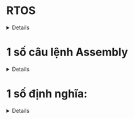 <h1><summary> RTOS </summary></h1>
<details>

<h2><summary>2.Internals of A Real-Time Kernel on ARM Processors</summary></h2>
<details>
Using Keli C to practice this course
Using stm32f411VET board
Oke now u want to run a pin, we have to config like below:
- Enable clock access to Port of the PIN
- Set the Pin's mode
- Set output

**Next**
Ok now u want to LED in Port D12 lighting
- First go to the datassheet stm32f411vet, find the bus clock point to PORTD and have to enable this bus via its register. With Port D, enable AHB1 100mHZ
Now we will open reference manaul and find AHB1 and can see that it in RCC register

```C
/* stm32f411vet board
PD12 - green
PD13 - orange
PD14 - red
PD15 - blue
*/
    /*enable clock for PORT D*/
    RCC -> RCC_AHB1ENR |= 1<<3;
```
- Second we have to select pin for PortD -> search for GPIO register
    + config I/O direction mode in GPIOx_MODER and now if want to set PD12 or PD13 or PD14 or PD15, have to enable bit similar from 24 to 31 and we can see that 01: is output so we have to bit 01 in the MODER similar.
    + next setup high and low mode of pin -> GPIOx_ODR.

- Được rồi đến phần này ta sẽ dùng tiếng Việt khi nói về SystickTimer. System tick là bộ đếm trong core luôn nên nó sẽ ứng dụng nhiều trong RTOS vì nó sẽ phản hôig nhanh với core. Ngoài ra sẽ có 1 số timer khác nhưng nó không nằm trong core như timer 1,2 ..,RTC, watchdog timer. Điểm khác nhau cơ bản của các loại timer:

    + RCC: Reset and Clock Control dùng để quản lý toàn bộ clock system bằng việc chọn nguồn clock và điều chỉnh tốc độ xung, bật tắt các thiết bị ngoại vi như GPIO, UART, TIM, RTC,.. Có thể nói RCC sẽ cung cấp toàn bộ hệ thống clock cho các thiết bị kể cả các General Timer, RTC, Watchdog thì cũm do RCC phân phối nguồn clock. Nhưng mà vẫn cầm các bộ đếm bên trên vì RCC chỉ là người phân phối điều chỉnh chứ không biết đếm.

    + Systick dùng cho hệ thống core và nó sẽ có hàm systick handler riêng để tạo ra ngắt đếm. Nhưng vẫn sẽ phải phân bổ dựa vào RCC, bus clock của Systick là HCLK dựa vào tài liệu rm0383-stm32f411xce thì nó vânx phải lấy từ các nguồn HSI, HSE, PLLCLK rồi nhờ RCC để phân bổ.

    + General Timer: sử dụng linh hoạt có thể đếm hoặc tạo xung pwm. Đặc điểm nổi bật của Timer là có thể tạo ngắt đếm, nên sẽ sử dụng thường xuyên cho các ngoại vi. Bus clock của bộ Timer sẽ là APB1 hoặc APB2 và 2 đươngs bus này sẽ phụ thuộc vào sự phân bổ của RCC mà lấy nguồn từ HSI, HSE hoắc PLLCLK. Và sau khi chọn xong bus hệ thống thì nó sẽ được gọi là SYSCLK 100mhz max.

    + Watchdog Timer: là 1 ngoại vi riêng biệt tức là nó sẽ hoạt động độc lập ngay cả khi CPU bị lỗi, bị treo. Và nó có tác dụng đếm ngược lại để reset hệ thống nếu chương trình bị treo. Watchdog Timer có clock riêng IWDG(Indep WDG) với clock LSI, rất quan trọng trong hệ thống an toàn.

    + RTC: Real Time Clock như cái tên thì nó là bộ đếm thời gian thực tức là khi mình tắt con vi điều khiển thì nó vẫn sẽ hoạt động để đếm -> thường ứng dụng trong đếm đồng hồ giây - phút - giờ. Bus clock của RTC là LSI 32kHz, LSE 32.768kHz

- Vấn đề đặt ra khi ta chạy code muốn 2 chương trình Orange_main và Blue_main cứ 1s đèn nháy kiểu gì. Thì ta không có cách nào khác ngoài việc OS chúng cả tức là cho chúng chạy // với nhau cứ 1s lại nhảy vào 1 chương trình. Và làm sao để làm được thì ví dụ khi ta tạo 1 while(1) trong hàm Orange_main hoặc Blue_main thì nó cũm mãi không thoát ra được thì phải cần 1 thứ gì đó trung gian, thì như ta được biết stack frame trong phần cứng luôn hoạt động, tức là nơi ram sẽ lưu giữ liệu trong quá trình chạy, và ở đó có 1 con trỏ pc sẽ trỏ tới dòng lệnh tiếp theo khi thoát khỏi hàm. Tức là khi 1 quá trình function call hay 1 interrupt xuất hiện các dữ liệu sẽ được lưu tạm vào trong stack và khi kết thúc hàm nó sẽ lấy dữ liệu từ stack ra để tiếp tục. Từ đó ta sẽ lấy dữ liệu từ con trỏ pc cứ 1s thì ta lại đổi con trỏ pc thành hàm blue hay orange như vậy, sẽ tạo thành 1 vòng lặp. Còn stack frame đọc kĩ hơn ở trong coretex document. Xem kĩ hơn trong video ấy ở folder 2.
- Như ta đã nói ở bên trên việc làm sao để chuyển đổi các hàm với nhau và ta đi tới kết luận là sử dụng con trỏ pc và thay đổi nó để nó chạy tới function khác. Nhưng điều đó sẽ dẫn tới việc chương trình chạy không đúng tức là nó sẽ không được chạy về lại nơi nó đã tạo ra ngắt, vì đây là chương trình đơn giản, nhưng nếu vào chương trình lớn nó có thể gây ra lỗi. Vậy nên chúng ta phải tạo ra register riêng cho orange main và blue main thay vì chỉ thay đổi con trỏ pc trong main stack pointer. Và các thanh ghi riêng này sẽ nằm trên RAM - nó là các vùng nhớ ta tự tạo thôi quy trình là ví dụ ta đang làm việc ở orange_main thì trước khi chuyển task ta sẽ lưu từ top stack pointer vào vùng nhớ oragne_main[40]. Và sau đó stack pointer sẽ lấy hết các giá trị từ vung nhớ blue_main[40] và bắt đầu chạy blue_main() dựa vào con trỏ pc mà blue_main[], tương tự khi chuyển về orange_main. 
    + Ở đây có thuật ngữ context chính là dữ liệu của các thanh ghi CPU được lưu vào trong Stack và sau đó sẽ sao chép dữ liệu từ Stack về vùng nhớ đệm như orange_main[40] hay đó là 1 thanh ghi do mình tạo ra trong chương trình. Và context nó lưu toàn bộ dữ liệu cần thiết để 1 task có thể tiếp tục chạy khi bị ngắt giữa chừng, bao gồm các thanh ghi R0-R12, PC, xPSR. Hoặc Stack Pointer, các biến tạm.


- Và khi ta khởi tạo 1 biến con trỏ sp_blue hay sp_orange nó đã được khởi tạo ngẫu nhiên trên RAM và có kích thước là int[40]. Như trong video khi ta vào hàm orange_main đầu tiên thì mình không nhất thiết phải lưu thanh ghi trước khi vào, vì mình không có sử dụng, nên cứ thế nhảy vào thôi. Ngoài ra các cái giá trị R1-R12 gì đó thì nó sẽ được tự cập nhật trong thanh ghi chính khi mình chạy nên cũm không phải lo lắm. Thêm nữa thanh ghi LR nó sẽ chỉ cập nhật khi nhảy vào hàm khác và nó sẽ sử dụng khi mình thoát khỏi hàm, đối với ứng dụng như trong chương trình thì nó ở trong vòng lạp while(1) nên không thể thoát khỏi hàm -> LR không bị bắt buộc cho giá trị thỏa mái. Và khi nó nhảy vào hàm DelayS() chẳng hạn thì LR nó sẽ cập nhật, nói chung là có while(1) thì cái LR mình khởi tạo kia nó không bao h bị gọi đến luoon.


**Code the knowleadge**
```C
#include "stm32f4xx.h"

#define GREEN           (1U<<12)
#define RED             (1U<<14)
#define ORANGE          (1U<<13)
#define BLUE            (1U<<15)

#define GREEN_BIT       (1U<<24)
#define ORANGE_BIT      (1U<<26)
#define RED_BIT         (1U<<28)
#define BLUE_BIT        (1U<<30)

#define GPIOD_CLOCK     (1U<<3)

uint32_t orange_stack[40]; // tao register save tien trinh cho orange_main()
uint32_t blue_stack[40]; // tao register save tien trinh cho blue_main()

uint32_t *sp_orange = &orange_stack[40]; // tao stack pointer cho orange_main()
uint32_t *sp_blue = &blue_stack[40]; // tao stack pointer cho blue_main()

volatile uint32_t tick;
volatile uint32_t _tick;


void GPIO_Init(void);
void DelayS(uint32_t seconds);
void blueOn(void);
void blueOff(void);
void OrangeOn(void);
void OrangeOff(void);
int blue_main(void);
int organe_main(void);
int main(){
    GPIO_Init();
    
    /*Stack for orange_main thread*/
    *(--sp_orange) = (1u<<24) /*xPSR 1<<24 là ở trong thanh ghi 32 bit bit thứ 24 là bit chế độ thumb mode*/
    *(--sp_orange) = (uint32_t)&organe_main; /*PC*/
    *(--sp_orange) = 0x0000000DU /*LR - là thanh ghi trả về kiểu mode như thread mode .. có hẳn 1 page trên rm nói về các giá trị nó sử dụng - ở đây mình fake giá trị khi mới đầu khởi tạo*/
    *(--sp_orange) = 0x0000000DU /*R12 - fake value vì khởi tạo lần đầu*/
    *(--sp_orange) = 0x0000000EU /*R3 - fake value vì khởi tạo lần đầu*/
    *(--sp_orange) = 0x0000000AU /*R2 - fake value vì khởi tạo lần đầu*/
    *(--sp_orange) = 0x0000000DU /*R1 - fake value vì khởi tạo lần đầu*/
    *(--sp_orange) = 0x0000000AU /*R0 - fake value vì khởi tạo lần đầu*/


    /*Stack for blue_main thread*/
    *(--sp_orange) = (1u<<24) /*xPSR 1<<24 là ở trong thanh ghi 32 bit bit thứ 24 là bit chế độ thumb mode*/
    *(--sp_orange) = (uint32_t)&blue_main; /*PC*/
    *(--sp_orange) = 0x0000000DU /*LR - là thanh ghi trả về kiểu mode như thread mode .. có hẳn 1 page trên rm nói về các giá trị nó sử dụng - ở đây mình fake giá trị khi mới đầu khởi tạo*/
    *(--sp_orange) = 0x0000000DU /*R12 - fake value vì khởi tạo lần đầu*/
    *(--sp_orange) = 0x0000000EU /*R3 - fake value vì khởi tạo lần đầu*/
    *(--sp_orange) = 0x0000000AU /*R2 - fake value vì khởi tạo lần đầu*/
    *(--sp_orange) = 0x0000000DU /*R1 - fake value vì khởi tạo lần đầu*/
    *(--sp_orange) = 0x0000000AU /*R0 - fake value vì khởi tạo lần đầu*/
    while(1){
        
    }

void GPIO_Init(void){
    /*Set clock for PORT D*/
    RCC->RCC_AHB1ENR |= GPIOD_CLOCK;
    
    /*Set pin for PORT D*/
    GPIOD->MODER |= GREEN_BIT | ORANGE_BIT | RED_BIT | BLUE_BIT;
    SystemCoreClockUpdate(); // hàm dùng để cập nhật lại biến toàn cục SystemCoreClock vì mình không biết giá trị của bus clock cấp cho core hiện tại là bao nhiêu nên phải update.

    SysTick_Config(SystemCoreClock/100u); /* nếu chia 1000 sẽ tạo ra 1ms ngta để 100 để tí mình nhân 100 để ra giây*/

    /* nói lại cách tính system clock thường = 72Mhz <-> 72_000_000
    -> 72_000_000 / 1000 = 72_000 mà Systick sẽ đếm từ 72_000 đến 0, mỗi xung mất 1/72_000_000 giây (tức là mỗi lần đếm sẽ đếm từng đây và sẽ đếm đến 72_000 lần rồi dùng lại) -> 72_000 * 1/72_000_000 = 0.001s = 1ms (logic thông thường thoi).
    */

    __enable_irq(); // enable clock cho system tick

}

void SysTick_Handler(void){ // hàm đã tồn tại từ trước trong core
    ++tick;
}
uint32_t getTick(void){
    __disable_irq();
    _tick = tick;
    __enable_irq();

    return _tick;
}
void DelayS(uint32_t seconds)
    seconds *= 100;
    uint32_t temp = getTick();
    while((getTick()-temp)<seconds){}/* hàm này nghĩa là ví dụ nhiều lúc getTick nó sẽ có giá trị như 5ms chẳng hạn và seconds kia là 100ms và ta sử dụng while getTick()<seconds vậy là sai ròi bởi nó sẽ đếm từ 5ms đến 100ms không đủ. 
    vậy nên biên temp được tạo ra để lưu giá trị của getTick hiện tại ví dụ là 25ms chẳng hạn: temp = 25ms, trong khi đóa getTick() vẫn liên tục đếm nhưng lần này nó đếm đến 100ms thì nó vẫn phải tiếp tục vì 100 - 25 vẫn nhỏ hơn 100 -> getTick() phải đếm đến 125ms -> và 125 - 25 = 100 hàm delay sẽ đúng.
    */
}
void blueOn(void){
    GPIO->ODR |= BLUE;
}
void blueOff(void){
    GPIO->ODR &= ~BLUE;
}
void OrangeOn(void){
    GPIO->ODR |= ORANGE;
}
void OrangeOff(void){
    GPIO->ODR &= ~ORANGE;
}

int orange_main(void){
    while(1){
        OrangeOn();
        DelayS(1);
        OrangeOff();
        DelayS(1);
    }
}

int blue_main(void){
    while(1){
        blueOn();
        DelayS(1);
        blueOff();
        DelayS(1);
    }
}

```

</details>

<h2><summary>3. Introduction to Real-time Operating Systems</summary></h2>
<details>
- Về cơ bản như ta được biết thì hệ điều hành sẽ quản lý tài nguyên, nó sẽ điều khiển phần cứng và lên lịch các tác vụ, bằng cách nó sẽ phần bổ tài nguyên phần cứng cho các tác vụ nhất định. Vậy RTOS là gì ? Như ta thấy Real-time tức là thời gian thực tức là ta sẽ rằng buộc hay đảm bảo về mặt thời gian đối với các tác vụ.
VD: ví dụ như các chương trình trên window chăngr hạn nếu ta không tắt thì chương trình cũm sẽ không bao h tắt kể cả lỗi, và nếu nó sẽ đứng yên thế luôn. Còn với Real-Time thì 1 một chương trình sẽ chạy trong 1 time nhất định rùi chạy đến chương trình khác.
- Có 2 đặc điểm chính của RTOS là:
    + Thời gian(Deadline): Để tính toán xem liệu rtos có đưa ra kết quả đúng trong 1 thời gian nhất định không, kiểu chạy càng lâu thì không biết nó có sẽ đảm bảo về mặt time hay không ?
    + Độ tin cậy(Reliability): Ước tính độ tin cậy liệu rtos đang chạy ổn định và theo đúng với phản hồi được đảm bảo không ?
</details>

<h2><summary> 4. Software flow </summary></h2>
<details>
Watch video. Nói chung nó nói về flow của 1 chương trình.
</details>

<h2><summary>5. The Stack</summary></h2>
<details>
Watch video. Giới thiệu về stack, vị trí của Stack
</details>

<h2><summary> 6. Overview of Cortex-M OS Support Feature </summary></h2>
<details>
- Trong CPU có rất nhiều thành phần như NVIC, BUS Interface ... nhưng ta chú ý tới 2 bộ phận chính là Control Unit(CU) và Arithmetic Logic Unit(ALU) trong ALU sẽ có các thanh ghi cứng để tính toán các dữ liệu
    + Thanh ghi (Registers): R0 - R15 với R13 là SP(Stack Pointer) có MSP và PSP, R14 LR (Link Register), R15 Program Counter (PC)
    + Ngoài ra còn 1 số thanh ghi đặc biệt(special registers) không nằm trong register bank, nos bao gồm PSR (x3 loại) - trạng thái chương trình và ngắt, PRIMASK - chặn toàn bộ ngắt(trừ NMI), FAULTMASK - chặn luôn cả fault, BASEPRI  - Ưu tiên mức ngắt tối thiểu được phép, CONTROL - đổi chế độ Thread/Handle mode, stack pointer. Và các thanh ghi này mình không thể dùng lệnh load thông thường mà phải dùng câu lệnh assembly cho các thanh ghi này (MSR và MRS instruction). Còn vị trí của thanh ghi này nó sẽ nằm cạnh register bank. Giờ ta sẽ nói về thanh ghi PSR - có 3 loại là sao? Nghĩa là trong thanh ghi 32 bit ấy chia làm 3 phần Application PSR (bit 26-bit 31), Interrupt PSR (bit 0 - bit 8), Execution PSR (có thể là các bit còn lại) về chức năng của từng bit đọc kĩ hơn phần 2.3.2 trong document cortex_m3.

- Operation Mode: trong arm core có 2 modes và có 2 trạng thái operation, cũm như là processor có 2 trạng thái truy cập là privileged và unprivileged(user) access level. 

    + Thì với privileged thì ta được phép truy cập vào toàn bộ hệ thống, còn unprivileged thì khả năng truy cập vào các thanh ghi bị giới hạn như không truy cập được vào các vùng nhớ mà mpu không cho phép, hoặc các câu lệnh hệ thống đặc biệt (như thay đổi vector table), hoặc không chuyển đổi được các chế độ (thread mode, handle mode).

    + Tiếp theo thì arm cortex sẽ có 2 operation state là thumb state và debug state, với thumb state thì tức là nó sẽ là chương trình bình thường khi chạy 16 bit hoặc 32bit (halfword align Thumb and Thumb-2 instruction). Còn đối với debug state thì cta sẽ dùng chương trình lại và chạy chế độ debug thoi. Cụ thể thường thì ta ở trạng thái thumb state tạo 1 cái debug request và nó sẽ nhảy vào debug state khi debug xong sẽ trở lại thumb state.

    + Tiếp theo trong thumb state có 2 operation mode là thread mode và handle mode. Nôm na thì thread mode sẽ là khi chương trình trong hàm main, còn handle mode là khi chúng ta vaò trong hàm ngắt. Với handle mode thì sẽ luôn sử dụng privileged access, còn thread mode sẽ có thể vừa privileged access hoặc unprivileged access. Việc có những mode, state và các quyền truy cập này nhằm việc phát triển firmware tách biệt với phần application. Tức là phần OS sẽ có thể priviledge access, có đầy đủ khả năng truy cập vào thanh ghi, còn với người dùng user lớp application sẽ chỉ truy cập được vào unpriviledge access bằng việc đó thì khi application bị lỗi thì phần OS vẫn có thể chạy bình thường mà không bị ảnh hưởng.

- The Shadow Stack Pointer: tức là một chương trình như ta được biết sẽ có 2 stack pointer và 2 stack frame đó là main stack pointer và process stack pointer. Và main stack pointer thường hay sử dụng cho os Kernel và interrupt vì handle mode luôn sử dụng main stack pointer (hay sẽ luôn sử dụng privilegde access), còn với process stack pointer sẽ phù hợp sự dụng với các tasks. Nhưng với các chuong trình đơn giản ta hay sử dụng các task trong thread mode (tức là chương trình main) sử dụng với main stack pointer, nên là để tối ưu với mục đích sử dụng, phân chia rõ chương trình OS và Task, ta sẽ thay đổi main stack pointer sang process stack pointer ở chế độ thread mode.
+ Để chuyển chế độ từ main stack pointer sang process stack pointer ở thread mode ta phải truy cập vào thanh ghi CONTROL ở Special Register. Với bit số 1 luôn mặc định ở main stack pointer, và nên ta phải ghi thêm 1 để sang chế độ process stack pointer. Và với các Special Register ta phải sử dụng các Instructions như MRS và MSR.

- SVC Exceptions: đầu tiên ta sẽ dựa theo bài giảng thì SVC allows application tasks to gain system level privilege và allows application task to be developed independently of the OS. Ý đầu tiên muốn nói SVC sẽ cho phép application (thread mode - unpriviledge) có thể đạt được gọi là các quyền truy cập hệ thống, tức là có thể truy cập sâu hơn vào thanh ghi các thứ, đấy là khi SVC cho phép chuyển đổi sang priviledge. Ý thứ 2 muốn nói là cho phép application có thể gọi các quyền bên dưới OS mà không cần biết địa chỉ của nó như nào, để nói kĩ hơn ta sẽ trình bày bên dưới
    + Khi ta gọi 1 SVC #number thì nó sẽ nhảy vào SVC handler và cái SVC handler này sẽ do người khác viết và tầng application trên thực tế ở đây chỉ gọi cái SVC #number kia thoi. Nên do đó việc được phép chuyển đổi thành priviledge thông qua CONTROL register cũm phải phụ thuộc vào người viết SVC_Handler có cho phép bạn chuyển đổi hay không, chứ không phải cứ gọi là được.
    + Okee nói về cách thức hoạt động và vì sao dùng SVC ? Thì cơ bản khi mình đang ở chế độ thread mode và unpriviledge thì với chế độ này ta không được phép truy cập vào thanh ghi CONTROL register. Nên ta phải chuyển nó về chế độ priviledge và SVC handler chính là 1 cái Interrupt hay Exception. Tức là khi chúng ta gọi SVC #number là nó sẽ tạo ra 1 Exception. Nó khác với các Interrupt hay Exception khác ở chỗ là nó có thể gọi ra ngắt thay vì phải chờ như Timer hay chờ 1 sự kiện như ngắt GPIO. Vậy nó có thể gọi những gì và khi nào nhờ được nó? Ví dụ khi ta không dám hoặc không thể tự ghi vào RCC để thay đổi clock thì SVC đổi giúp, hoặc không thể reset hệ thống trực tiếp -> gọi SVC yêu cầu system reset, hay cần truy cập vùng flash đã bảo vệ -> gọi SVC để hệ thống kiểm tra và cho phép ... 

- Coding Creating SVC Services: 

    + SVC_Handler() -> Run SVC service -> Determine SVC number -> Read PC register -> Read Link Register: Có thể nói là nó sẽ thực hiện như sau khi gọi lệnh SVC, thì có thể nói SVC service nó sẽ chuyển từ thread mode sang handler mode. Tiếp theo determine SVC number thì chính là đọc cái number mà mình truyền cho SVC và lấy số đó để quyết định được nummber mà mình phải thực thi. Ngoài ra còn đọc PC register - dùng để đọc vị trí khi thoát ra khỏi SVC_handler thoi thì theo ông ấy giải thích trong video khá là khó hiểu, khi mà masking out unwanted bits - cái này có nghĩa là ta đều biết là chương trình ta đều chạy theo số chẵn hay aligned là nhảy 4byte hoặc 2 byte (32bit hoặc 16bit), nhưng cta cũm có cái thumb instruction set tức là các địa chỉ sẽ cộng thêm 1 để nói rằng nó đang ở chế độ thumb (vd: 0x08000201) vì vậy ông ấy nói mask unwanted bits tức là clear cái bit 0 từ 1 thành 0 để lấy cái địa chỉ thật. Ngoài ra ông ấy còn bảo we want to one that has the useful information, tức là ông ấy muốn lấy cái địa chỉ PC để lấy 1 cái thông tin gì đó nữa - thì nó chính xác dùng để -2 byte để đọc opcode của lệnh SVC để lấy cái number kia kìa, vậy tại sao lại là 2byte vì cái con trỏ PC nó nhảy sang dòng lệnh tiếp rồi, nên phải trừ đi 16bit để quay lại cái địa chỉ nó có dữ liệu, SVC là 1 lệnh 16bit trong thumb instruction set. Rồi từ opcode đó lấy ra 8 bits cuối sẽ lấy được SVC number (SVC #0x25 tương đương với opcode = 0xDF25) với DF là mã lệnh của SVC và 25 kia là tham số truyền vào thoi. Tiếp theo read link register là ta sẽ đọc để trả về thread mode hay handler mode cũm như dùng MSP hay PSP, Stack Frame tiêu chuẩn hay extended và cái giá trị này sẽ khá đặc biệt như 0xFFFFFF09. Và làm sao để biết là ta trả về PSP hay MSP thì ta sẽ đọc Link Register(EXC_RETURN) và để í tới bit số 3 nếu bit[2] = 0 return to process stack, bit[2] = 1 return main stack pointer.

    + Vậy SVC sẽ làm được gì trong RTOS? Thì như ta được biết thread sẽ unpriviledge nên sẽ không thể làm trực tiếp với kernel nên SVC sẽ gọi kernel để thực hiện 1 số task vụ như delay() hoặc tạo task.... đại loại là như vậy.

```C

/*đây là câu lệnh trong arm compiler và nó không dùng được trong C, hay nó được gọi là 1 function atrribute, nó thông báo với compiler là phải xử lý đặc biệt với nó */

int __svc(0x00) svc_service_add(int x,int y);
/*__svc(0x00) sẽ tương đương việc gọi SVC 0x00
__asm volatile ("svc #0x00"); tương đương với câu lệnh như này trong C
và khi gọi như này nó sẽ thực thi như sau:
khi ta gọi svc_service_add(5,7); chẳng hạn thì chương chính sẽ thực hiện SVC 0x00 và nó sẽ nhảy vào SVC_handler chung và trong đấy nó sẽ đọc number 0x00 và nhảy vào điều kiện đó để thực thi câu lệnh liên quan
*/

int __svc(0x01) svc_service_sub(int x, int y);
int __svc(0x02) svc_service_mul(int x, int y);
int __svc(0x03) svc_service_div(int x, int y);

int x,y,z;
int main(){
    x = 1;
    y = 5;
    z = svc_service_add(x,y);

    x = 9;
    y = 2;
    z = svc_service_sub(x,y);

    x = 3;
    y = 4;
    z = svc_service_mul(x,y);

    x = 12, y = 6;
    z = svc_service_div(x,y);
}

__asm void SVC_Handler(void){
    /*TST Rn , Operand2
    Ý nghĩa là thực hiện phép AND giữa Rn và Operand2, nhưng không lưu kết quả, thay vào đó, nó chỉ cập nhật các cờ trong thanh ghi trạng thái (Zero flag, Negative flag nằm ở trong thanh ghi PSRx)
    Vì TST này dùng để trả về trạng thái 0 và 1 nên nó sẽ được lưu ở zero flag, còn nếu nó âm nó sẽ được lưu ở negative.
    )
    */
    TST LR, #4 // 0b 0100 đang đi xem bit số 3 của thanh ghi LR là bit gì để xem là chương trình sẽ trả về process stack hay main stack.

    /*ITE - If then else đây là 1 block điều kiện
    EQ = Equal -> nó sẽ vào check zero flag
    ITE EQ tức là EQ = 1 thực hiện câu lệnh ngay bên dưới
    Còn EQ = 0 thực hiện câu lệnh dưới nữa
    */
    ITE EQ
    MRSEQ R0, MSP // nếu đúng thì lấy giá trị MSP vào R0
    MRSNE R0, PSP // nếu sai thì lấy giá trị PSP vào R0
    B       ___cpp(SVC_Handler_C) // B - Branch là nhảy tới 1 địa chỉ hay lable không cần điều kiện giống như goto.
}
/*với *src_args nạp từ thanh ghi R0*/
void  SVC_Handler_C(unsigned int *src_args){
    unsigned int svc_number;
    /* cái này nghĩa là nó sẽ lấy 2byte thấp của src_args[6] đang trỏ vào pc trong Stack Pointer giải thích bên trên phần code ròi*/
    svc_number = ((char*)src_args[6])[-2];
    switch(svc_number){
        case 0:
            /*giải thích chỗ này thì cũm dễ hiểu thoi, chắc m biết R0,R1 tương đương với 2 parameter nên phải cộng [0] + [1] như kia
            thêm tí khi từ hàm main nhảy SVC_Handler vào thì m sẽ có 1 stack farme gồm parameter của x và y lưu vào R0-R1, đó thì bản chất là cái R0-R1 kia nó sẽ nhảy đến địa chỉ của Stack Frame và lấy x,y vào R0-R1 tương ứng. Xong đến bước MRSEQ R0,MSP thì tức là R0 lấy địa chỉ của thanh ghi MSP, tức là trên thưcj tế R0 có thay đổi như nào :)) thì MSP nó có thay đổi gì đâu vì 2 vùng nhớ này là hoàn toàn khác nhau.
            Đó và khi ta lấy được địa chỉ của MSP rồi, xong ra gắn vào 1 biến nào đó và trỏ tới vùng nhớ MSP để tính toán thay đổi giá trị như bthg thoi. Và khi quay trở lại hàm SVC_Handler nó sẽ lại đẩy MSP lên lại Register Bank để tính toán thoi :)). Ncl như quy trình bhg.
            */
            src_args[0] = src_args[0] + src_args[1];
            break;
        case 1:
            src_args[0] = src_args[0] - src_args[1];
            break;
        case 2:
            src_args[0] = src_args[0] * src_args[1];
            break;
        case 3:
            src_args[0] = src_args[0] / src_args[1];
            break;
        default:
            break;
    }
}

```

- PendSV Exception: người ta có nói Minimize latency experienced my Interrupt Service Routines nghĩa là PenSV sẽ giúp giảm thiểu độ trễ mà các hàm ngắt phải chịu. Tức là như nào thì cái PenSV exception này sẽ có mức độ ưu tiên thấp nhất và nó sẽ giữ cái khả năng chuyển đổi task, tức là muốn chuyển task thì vào PenSV, và khi 1 ngắt xảy ra thì nó cứ làm mấy cái ngắt kia trước rồi chuyển Task sau. Thì việc này sẽ không dẫn tới tình trạng delay ngắt khi ví dụ đang thực hiện ngắt nào đó, tự dưng đi chuyển sang làm task khác thì không ổn vì sẽ gây delay ngắt, nên là ta cứ để thực hiện các ngắt trước rồi chuyển đổi sang task khác sau.
+ Và thằng PenSV sẽ nắm giữ context switching là cái quá trình mình lưu và đẩy dữ liệu stack frame lên stack á. Nói ở phần bên trên ròi, ở phần code đầu tiên. ở ví dụ led_red hay gif gì đấy.

VD về quy trình lần lượt priority sẽ là OS(Systick) - Interrupt - SVC - PendSV và Thread sẽ như sau: đầu tiên Task A sẽ được thực thi (thread), xong ví dụ ta set là cứ 1ms sẽ nhảy vào Systick, thì sau khi thực hiện 1ms ở Task A, thì mình sẽ nhảy vào Systick Handler, và ở trong Systick Handler đó mình sẽ kích hoạt PendSV thông qua thanh ghi, và sau đó mình sẽ nhảy vào PendSV để thực thi qua trình context switching. Và sau đó mình sẽ chuyển qua Task B và ví dụ ở đây sẽ có 1 ngắt thì đang thưc hiện giữa chương trình Task B chẳng hạn thì có 1 cái ngắt xảy ra, đương nhiên theo kiến trúc máy tính nó sẽ lưu hết dữ liệu stack frame của task B đang làm dở, và nhảy vào hàm ngắt, trong hàm ngắt này đang làm dở chẳng hạn thì thời gian Systick đủ 1ms thì nó sẽ lại nhảy vào Systick và ở trong đây mình lại kích hoạt ngắt PendSV nhưng mà  ngắt PenSV có mức độ ưu tiên thấp nên khi thực hiện Systick xong nó sẽ lại nhảy về ngắt, và khi ngắt thực thi xong mới thực hiện ngắt PenSV và đồng thời cũm nhận được dữ liệu Stack Frame của Task B như theo cấu trúc máy tính thui, thì trong PenSV lại xử lý quá trình context switching. Đến tiếp Task C thì mình sẽ không sử dụng ngắt Systick cho task này chẳng hạn mà mình sẽ dùng SVC để gọi PendSV, thì quá trình sẽ thực hiện như sau thì khi ta làm task C có thể là thực hiện xong rồi, mình sẽ gọi 1 cái SVC #number nhằm vào thực hiện PendSV và giờ lại vào PendSV thực thi như bthg thoi.

- Exclusive access instructions: từ này vốn dĩ có liên quan đến việc sử dụng tài nguyên chung 1 cách an toàn, đặc biệt đối với các hệ thống đã luồng multithread hay multicore, tức là trong các lõi Arm nó sẽ có cái instruction là LDREX và STREX giúp ta atomic tức là giam 1 cái biến vào để tránh bị nhiều task khác cùng dùng.
    + Ví dụ ta có 1 biến count global và có 2 task. Task 1 ghi dữ liệu count++ và làm số việc khác bên dưới, còn Task 2 sẽ là lấy dữ liệu từ biến count. Giả sử ta đang định ++ biến count ở task 1 thì chuyển task2 thì nhìn count++ có vẻ đơn giản nhưng để ++ được thì nó phải trải qua 3 instruction LOAD, ghi giá trị và lưu vào RAM. Giả sử như trên nó vẫn mới đang ở bước LOAD giá trị vào thanh ghi mà ta lỡ sang Task2 và lấy vào biến count tiếp thì 1 là nó lỗi compiler, 2 là nếu lấy được biến cao thì cũm là giá trị sai vì ở Task1 biến count này mới lưu giá trị vào thanh ghi chứ chưa cộng lên và trả lại giá trị vào RAM, nên Task 2 đọc RAM lấy giá trị sẽ sai. Thì để tránh sai thì ở C++ hay có kiểu mutex ấy nó sẽ giam các biến hoặc đoạn code mình không cho phép task vụ khác dùng. Còn đối vi điều khiển này ta có thể dụng disable ngắt cái đoạn mình cần làm và lại enable nó lên là chả có gì can thiệp được nhưng nó có thể gây trễ tiến trình ngắt, ngoài ra còn cái trong lõi Arm nó sẽ có instruction LDREX và STREX để thực hiện điều đó.
    + Vậy thì LDREX và STREX là gì? LDREX(Load Exclusive) nghĩa là đọc giá trị từ 1 địa chỉ trong RAM và lưu giá trị đó vào thanh ghi (R0 chẳng hạn) và đồng thời CPU đánh dấu nó là exclusive hoặc là đang được theo dõi. Còn STREX(Store Exclusive) nghĩa là ghi giá trị vào cùng địa chỉ và nó chỉ ghi khi chưa ai chạm vào nó từ lần LDREX. Tức là như nào tức là sau quá trình mình sử dụng LDREX xong thì mình thực hiện tăng giá trị đó lên chẳng hạn, cái STREX sẽ kiểm tra xem có ai khác can thiệp vào địa chỉ đó không, nếu không ai chạm vào thì ghi thành công trả về 0 còn nếu có ai khác ghi vào giữa chừng nghĩa là thất bại sẽ trả về giá trị khác 0. Thì như ta thấy điểm yếu của cái này cũm khá lớn vì nó chỉ kiểm tra xem có ai động vào địa chỉ đấy để trả kết quả sai thoi, nếu trường hợp luôn có 1 task B nào đóa luôn nhảy vào để thay đổi giá trị cái địa chỉ count đúng lúc quá trình mình count++ bên trong LDREX/STREX ở Task A. Thì khi trả về task A cái STREX sẽ luôn trả về giá trị khác 0 tức là việc count++ đã không hoàn tất. Điều đó dẫn tới việc count++ có thể chả bao h được cộng lên, còn việc đọc thì vẫn được nha :)) íi là đọc dell bị ảnh hưởng tới STREX và trả về 0, tức là chỉ thay đổi giá trị bên trong thì lỗi, còn đọc thì dell lỗi. Nhưng vấn đề là :)) dcm ngắt với context switching cũm gây ra lỗi. Vậy giải quyêt như nào :)) thì ta disable và enable ngắt đoạn code đó :)) nghe chán vch.


- Systick Interrupt: ncl dùng để tạo thời gian và nó nằm trong core, 1 bộ đếm của core. Gồm 24bit down counter. Có 4 register quan trọng là:
    + Control and Status Register: use enable and disable Systick.
    + Reload Value Register: dùng để nạp giá trị đếm cho Systick hay period.
    + Curent Value Register: dùng để clear giá trị (là khi mình làm giá trị bất kỳ vào thanh ghi này thì sẽ reset giá trị đếm về 0)
    + Priority Register: dùng để thiết lập priority thoi.
    + Step code: Disable -> Set Period -> Clear Initital Value -> Set SysTick priority -> Enable Systick -> Set clock source -> Enable Interrupt.
</details>

<h2><summary> 7.BOOT Sequence </summary></h2>
<details>
- Là quá trình mình ấn reset trên board, lúc ấy quá trình boot sequence sẽ xuất hiện. Thì như trong video người ta có nói là nó sẽ reset lại tất cả các giá trị trong register. Tiếp theo thì processor sẽ quyết định boot mode, sau quá trình chọn boot mode thì tùy vào boot mode thì cơ bản nó sẽ lấy MSP từ địa chỉ 0x00000000, tiếp theo nó sẽ lấy PC từ địa chỉ 0x00000004. Cái mới ở trong video thì ta có thể thấy là địa chỉ ở 0x00000004 là địa chỉ PC, thì ta vẫn nghĩ nó sẽ nhảy vào hàm main(), nhưng thực tế nó sẽ nhảy vào 1 cái hàm reset_handler() trước và trong cái hàm reset_handler đó sẽ chứa hàm main() và sau đó mình mới nhảy tới main(), ngoài việc gọi hàm main() ra thì trong reset handler nó có thể khởi tạo 1 số quá trình như đẩy dữ liệu từ flash lên RAM dựa vào file startup hoặc linker chẳng hạn. Thêm nữa là như trong video thì cái địa chỉ ở 0x000000004 thì giá trị bên trong nó lẻ thì là do chễ độ thumb mode hoặc arm mode, thì thumb sẽ lẻ, nên là muốn nhảy tới địa chỉ đó thì mình phải làm nó chẵn đã, không là jump tới đó luôn bị lỗi đó.
    + Để rõ hơn mình sẽ xem lại video ở trên youtube về quá trình Booting rồi tổng hợp lại. Thì việc Boot nó sẽ dựa vào các Pin của Boot, thì với BOOT[1:0] với BOOT1 là 0 và BOOT0 = 0 thì nó sẽ boot vào main flash memory. Ngoài ra còn 1 số chế độ khác như boot vào system memory hoặc boot lên SRAM. 
    + Ngoài ra ta còn biết tới bảng Vector Table về cơ bản bảng này nó cơ bản sẽ bao gồm tất cả các ngắt, exception, các offset của ngắt, và còn có initial sp value và địa chỉ đầu tiên của Vector table. Và cái bảng Vector Table này có thể reallocate, tức là phân vùng cho nó ở 1 địa chỉ khác nhờ vào thanh ghi SCB_VTOR. Và cái bảng vector table này sẽ được ghi trong file startup
    + Nói thêm về file startup thì nó sẽ là file như cái tên là khởi tạo, tức là trước khi chạy vào main chúng ta sẽ chạy vào file này trước để khởi tạo các cái hàm exceptions và interrput thì tức là mình sẽ đki cái tên exception hay interrupt cho hệ thống. Ví dụ đơn giản như GPIO_Interrupt thì chỉ gọi tên là 1 cái hàm thì sao mà hệ thống biết được. Thif đương nhiên mình phải đki cho hệ thống cái tên đó, thì file startup nó sẽ là nơi mình đki tên và vector table thì chứa các hàm đó đó, vector table nó nằm ở mảng đầu tiên của file start up luôn. Ngoài ra cụ thể hơn thì ở cái hàm reset_handler kia mình sẽ gửi dữ liệu từ flash lên RAM. Và cái dữ liệu từ flash lên RAM này sẽ dựa vào linker script vì ta có phải copy toàn bộ tất cả các dữ liệu lên RAM đâu, mà ta chỉ copy các vùng cần thiết như .text, .data kiểu kiểu vậy và linker script sẽ là người phân bổ đó.
    + Về Linker script: nó sẽ phân bố ROM bắt đầu ở đâu, RAM bắt đầu từ đâu trên bộ nhớ, vùng .text code hay vùng .data sẽ ở đâu, ngoài ra còn 1 số các symbol nữa như _sdata,_edata cái này có thể xem sau. Thì cái Boot nó sẽ giúp như nào, thì cái boot nó sẽ quy định vùng nhớ bắt đầu ở đâu, còn linker script sẽ là người phân bổ code và dữ liệu, kiểu đâu là vùng .text, vùng .bss.
    + Vậy khái niệm bên trên xong rồi thì quá trình Boot chi tiết sẽ như nào? Thì code của mình được lưu ở đâu là do thằng linker quy định, và thông thường bảng vector table sẽ được allocate ở đầu của vùng flash. Thì ta được biết khi ta BOOT[0,0] mode tức là nó sẽ sử dụng Flash thì vùng này sẽ bắt đầu từ địa chỉ 0x80000000, và cái vùng 0x00000000 sẽ ánh xạ đến cái vùng 0x80000000 đấy, tức là 2 vùng này sẽ có dữ liệu giống nhau đơn giản là vùng 0x00000000 này copy của vùng 0x80000000 kia thoi. Thì khi mà Reset thì thằng VTOR sẽ luôn = 0, và xảy ra quá trình ánh xạ mà con chip khi reset nó sẽ luôn tìm tới địa chỉ 0x00000000 và nó sẽ khởi tạo các thông số dựa vào bằng vector table. Và trong bảng vector table có gì mình đã nói ở trên.
</details>

<h2><summary> 8.Introduction to Threads </summary></h2> 
<details>

- Ncl thread nghĩa là thì ví dụ có nhiều task đó, thì mỗi task sẽ phải có 1 Stack Pointer riêng hay 1 cái Register bank riêng thì mới chạy // được, nhưng như thế thì cần 4 core lận, tốn tài nguyên và không hiệu quả. Thì Thread chính là việc mình chạy 4 task trên 1 core duy nhất thoi. Và đặc điểm của Thread sẽ là không chạy kiểu frequently, kiểu tùy phụ thuộc vào mình thiết lập kiểu gì, có những thread lỗi hệ thống mới nhảy vào.

- Classification of thread (phân loại):
    + Timed Threads: Thì cái này sẽ nói về thời gian được định trong Thread như ta nói ở trên thì có những thread lỗi hệ thống chắc mới được vào, hoặc có những Thread chạy tuần tự 

Sporadic Thread: Thì cái Sporadic Thread thường sẽ không có chu kỳ rõ ràng, chạy khi có sự kiện xảy ra, như ngắt do người dùng, hoặc lỗi hệ thống nhưng cái này nó sẽ bị giới hạn về tần suất thực thi. Tức là ví dụ m có 1 nút nhấn ngắt để nhảy vào 1 hàm Sporadic Thread chẳng hạn thì cái này nó sẽ giới hạn như 1s m mới được nhảy vào 1 lần. Tức là dưới 1s m nhấn thỏa mái nó cũm chả thực hiện lại. Giống như việc count++ thay vì ấn liên tục tăng liên tục thì 1s sau ấn mới có thể tăng.

Aperiodic Thread: đối với Aperiodic Thread thì nó sẽ có thể thực hiện liên tục và thường xuyên nhưng mà nó vẫn cần 1 sự kiện như ngắt để nó xảy ra, kiểu nói nó thực hiện liên tục và thường xuyên vì m cứ gọi là nó thực hiện chả bị giới hạn về thời gian như Sporadic Thread, đấy cũm là điểm khác nhau.

Periodic Thread: còn đối với Periodic Thread thì nó quá đơn giản, nó sẽ kiểu được fixed cứng 1 thời gian nhất định và cứ đến thời gian đó là chạy, như cứ 1s nhảy vào 1 lần chả cần yêu cầu về ngắt, chỉ cân yêu cầu về thời gian.

    + Event triggered Threads: Thì cái này nó nói về các sự kiện ngắt thoi như ngắt flag khi flag triggered chuyển đổi trạng thái 0->1 chẳng hạn thì nó sẽ chuyển đổi thread, và nó xảy ra trong flag nội bộ như cờ ngắt Systick chẳng hạn. Còn input-trigger là các dữ liệu bên ngoài vào như nút nhấn. Còn output-trigger được kích hoạt khi mình gửi dữ liệu hoặc bật tắt đèn thông qua output.

    + Main Threads: thì nó được sử dụng khi ban đầu mình vào, mình khởi tạo các task ở trong main í, rồi sau khi chương trình RTOS mình biết có khác task nào thì nó mới chạy các task đó

- Some Key Term:
    + Non Real-Time: No guarantee of task execution (tức là chả có rằng buộc hay đảm bảo về mặt thời gian)
    + Real-time (Hard Real-Time): Bounded latency, guarantees execution. (độ trễ bị giới hạn, đảm bảo thực thi). Và nó sẽ giống cái quy trình PenSV ấy 
    + Soft Real-Time: Executes on priority basis (tức là nó cũm real-time nhưng dựa vào priority mà priority thấp thì chỉ có ăn cức thoi)
    + Latency: Execution delay
    + Periodic Thread: Runs at a fixed time interval.
    + Aperiodic Thread: Run frequently, runtime cannot be anticipated.
    + Sporadic Thread: Run infrequently or never.
    + Blocked state: waiting state.
    + Run state: meaning thread currently is executed.

</details>

<h2><summary>9. Thread Control Block(TCB)</summary></h2>
<details>

- Thì nếu đọc sơ qua thì cơ bản là cái struct tcb{} này nó sẽ lưu các thông tin của cái Thread của nó (hay task của nó). Thì ví dụ khi nhảy vào PendSV tức là quá trình Context Switching diễn ra thì cái tcb ở Task A sẽ lưu các thông tin của nó lại, còn ở PendSV sẽ lấy tcb ở Task B để run, đó đơn giản vậy thoi. 
- Theo như trong video thì nó sẽ là 1 cái struct chứa những cái thông tin private của thread đó. Và nó sẽ bao gồm:
    + Bắt buộc phải có sẽ là: Pointer to stack và Pointer to the next thread.
    + Ngoài ra còn có: Variable to hold thread status, Variable to hold thread ID, Variable to hold thread Period, Variable to hold thread Burst time, Variable to hold thread Priority, ...

```C
struct tcb{
    uint32_t *stackPt;
    struct tcb *nextPt;
    uint32_t status;
    uint32_t Period;
    uint32_t burstTime;
}
```

**Implementing a Thread Control Block:**

- Về cơ bản nó sẽ là như này và mình phải giải thích tại sao lại có những dòng code này trong quá trình RTOS. Ví dụ dưới đây là 4 task
```C
// Giải thích code ở dưới phần code
#define NUM_OF_THREADS      4
#define STACKSIZE           100
struct tcb{
    int32_t *stackPt; 
    struct tcb *nextPt;
}

typedef struct tcb tcbType;
tcbType tcbs[NUM_OF_THREADS];
tcbType *currentPt;
int32_t TCBs_Stack[NO_OF_THREADS][STACKSIZE];
```
- Tự dưng thấy nó cũm đơn giản :)) int32_t *stackPt kia sẽ lưu stack pointer hiện tại của task của mình khi nó chuẩn bị vào context switching (tức là nó sẽ lấy các cái thanh ghi của register bank vào trong stack frame mà con trỏ int32 *stackPt đang trỏ tới, sau đó nó sẽ cập nhật lại stackPt mới vào TCB). Nói rõ hơn để đỡ lú là ta có Register Bank để thực hiện chương trình và Task A chẳng hạn sẽ có Stack Frame riêng, và khi muốn context switching sang Task B thì phải lưu cái thanh ghi hiện tại là cái Register Bank đấy vào trong Stack Frame gồm 7 cái thông số gì đóa đóa. Đấy xong rồi cái biến int *stackPt kia sẽ lấy cái Stack Pointer vừa được lưu vào Stack Frame của Task A đó. Và làm sao mà Register Bank push vào được thì khi ta vào PendSV từ R0->xPSR nó sẽ tự push vào Stack Frame, và trong handler PendSV(nó sẽ vẫn ở trong PSP - theo chat GPT là vậy :)) còn nếu nó ở MSP thì nghỉ chịu chết dell biết push kiểu gì) mình sẽ phải tự push nốt R4->R11 (tự push bằng cách lấy từ register bank vào cái stack pointer hiện tại thoi) và đến R11 thì top Stack ở đó đó và stackPt = top Stack. 

còn *nextPt sẽ trỏ tới địa chỉ của tcb Task khác, đơn giản là lấy địa chỉ thủ công thôi :)) 
VD: Muốn lấy stack của Task B để context switching
Đầu tiên ta lấy địa chỉ của tcb Task B: TaskA-> nextPt = &TaskB;
Xong chta sẽ cho MSP hoặc PSP: PSP = TaskA->nextPt->stackPt vậy là lấy được stack của Task B thôi.
</details>

<h2><summary> 10.The Scheduler and Scheduling Alogorithm </summary></h2>
<details>

***The Scheduler: Thread has 3 three state**
Trong 1 thời điểm chỉ có 1 thread hay 1 task được thực thi bởi processor. Và cái scheduler này sẽ do mình lập ra, cái độ ưu tiên cũm do mình lập ra giữa các task/thread. Gần tương tự như ngắt, nhưng khác chỗ là ngắt là phần cứng được fixed sẵn trong ISR, còn đây nó sẽ giống như các hàm bình thường và mình lập lịch ưu tiên cho các hàm này thoi. 

- Running: là task/thread mà processor đang thực thi.
- Ready: là những task/thread sẵn sàng chạy nhưng phải đợi task đang ở running chạy xong
- Blocked: là những task/thread đang chờ sự kiện ngắt xảy ra.

Các trạng thái chuyển đổi trong schedular:

- READY-RUNNING: trong quá trình Running, scheduler sẽ gắn next thread đối với các Ready Thread đang trong hàng đợi. Xảy ra khi task running hiện tại thực thi xong, và lấy Task đang đợi tiếp theo để thực thi.

- RUNNING-READY: Xảy ra khi task đang thực thi có độ ưu tiên có độ ưu tiên thấp hơn task trong hàng đợi. Nó sẽ bị chiếm đoạt bởi Task khác và nó phải trở lại Ready Thread để chờ Task thực thi cao hơn thực thi xong rồi nó mới được chạy.

- RUNNING-BLOCKED: Là task đang thực thi đã thực thi xong và vào Block để chờ 1 sự kiện như được gọi ra hoặc 1 ngắt xuất hiện.

- BLOCKED-RUNNING: Là khi 1 task xuất hiện và nó có priority cao hơn cả các task trong running và ready, nó sẽ chạy thẳng vào RUNNING.

- BLOCK-READY: là khi 1 sự kiện xảy ra mà nó có priority thấp hơn RUNNING Task thì nó sẽ vào READY để đợi thoi.

***Process vs Thread:**
- Process tức là 1 chương trình sẽ có vùng nhớ riêng, tức là các process sẽ không liên quan gì đến nhau.
- Đối với Thread thì nó nằm trong process tức là các thread sẽ có vùng nhớ chung, nó chỉ khác mỗi stack thoi. Và cũm có thể nói Thread chính là các task trong chương trình.


***Scheduler Classification:**
Này nó là các phân loại kế hoạch lập lịch như dựa vào thời gian, tính định trước hoặc cách hoạt động. Như trong bài ta có Static Scheduling, Dynamic Scheduling và Preemptive Scheduling, Non-premptive Scheduling.

- Static Scheduling, Dynamic Scheduling: Phân loại theo thời điểm quyết định lập lịch với Static sẽ được lập trước khi compile-time hay trước khi chạy, phù hợp trong hard real-time, nơi mà tính toán thời gian cực kỳ quan trọng. Còn trái lại vói Static là Dynamic thì thời điểm quyết định được thực hiện khi hệ thống đang chạy run-time.

- Preemptive Scheduling, Non-Preemptive Scheduling: Như cái tên thì 1 cái ưu tiên ngắt, 1 cái không ngắt. Với Preemptive thì 1 tác vụ có thể bị gián đoạn bởi 1 tác vụ có độ ưu tiên cao hơn, dùng nhiều trong RTOS. Còn Non-preemptive không ngắt hay là 1 tác vụ này thực hiện xong thì tác vụ khác mới thực hiện hoặc là tác vụ đấy phải tự nguyện mới chuyển sang task khác, vậy nên nó không phản ứng nhanh với tác vụ ưu tiên cao, dẫn tới hệ thống không đồng bộ.

- Các group of classification (nhóm phân loại) dựa vào các phân loại mình nói trên ta sẽ có: Dynamic preemptive algorithms, Static Preemptive algorthms, Dynamic Non-preemptive algorithms, Static Non-preemptive algorithms.

***Preemption:**
Thì í muốn nói thì như nào là preemption ? Là khi OS di chuyển thread từ RUN State về Ready State, tức là khi có 1 ưu tiên ngắt cao hơn xảy ra thì cái thread hiện tại sẽ phải về Ready State. Vậy sao từ Run State đến Blocked State không thể hiện là preemption? Thì cái từ Run State đến Blocked State nó xảy ra khi cái thread này thực hiện xong ròi, vậy có khác dì thực hiện tuần tự đâu, kiểu 1 task xong lại đến task khác. Vậy nên mới bảo preemption scheduling sẽ là RUN State về Ready State. Vậy tại sao OS lại làm như vậy, tạo ra preemption algorithm? Thì Preemption is needed to guarantee fairness(cần để đảm bảo sự công bằng giữa các thread như thời gian chạy và công bằng về độ ưu tiên), Preemption needs an interrupts. Preemption helps meet deadlines (giúp đáp ứng giao hạn cho từng thread).

***Scheduler Criteria (Tiêu chí lập lịch / Tiêu chuẩn):**
Đây là những tiêu chí hay tiêu chuẩn để đo mức độ hiệu quả, cũm như phù hợp của 1 scheduler với hệ thống.

- Throughput nói về số task thực hiện được trong 1 đơn vị time hay trong 1 khoảng thời gian thực hiện được bao nhiêu task (thông lượng).

- Turnaround time (thời gian hoàn thành): là thời gian mà 1 task thực hiện, từ lúc bắt đầu đến lúc kết thúc (time hoàn thành 1 task này thường không cố định nếu như xảy ra ngắt). 

- Response Time(thòi gian phản hồi): là thời gian từ lúc nó được gọi ra đến lúc nó chạy. Tức là nó được gọi ra ròi đúng không nhưng vì có 1 task có độ ưu tiên cao hơn nên nó phải chờ đến lượt nó chạy. Thì thời gian nó chờ đó chính là response time.

- CPU Utilization: là tỷ lệ phần trăm thời gian mà CPU bận làm việc, so với tổng thời gian hệ thống chạy.

- Wait Time: là tổng thời gian thread nằm trong hàng đợi chờ được chạy.

</details>
</details>

<h1><summary>1 số câu lệnh Assembly</summary></h1>
<details>

**TST Rn , Operand2**
Ý nghĩa là thực hiện phép AND giữa Rn và Operand2, nhưng không lưu kết quả, thay vào đó, nó chỉ cập nhật các cờ trong thanh ghi trạng thái (Zero flag, Negative flag nằm ở trong thanh ghi PSRx)
Vì TST này dùng để trả về trạng thái 0 và 1 nên nó sẽ được lưu ở zero flag, còn nếu nó âm nó sẽ được lưu ở negative.

**ITE EQ**
If then else đây là 1 block điều kiện
EQ = Equal -> nó sẽ vào check zero flag
ITE EQ tức là EQ = 1 thực hiện câu lệnh ngay bên dưới
Còn EQ = 0 thực hiện câu lệnh dưới nữa
Ngoài ra còn có các ITE NE(Not Equal)-> ktra Zero flag(Z==0), ITE LT(Less Than)-> Ktra Negative flag(N) và Overflow flag(V), ITE GT(Greater Than) -> kiểm tra kết hợp Z,N,V.

</details>

<h1><summary>1 số định nghĩa:</summary></h1>
<details>

**Nếu làm về Embedded truyền thống thì có thể hiểu được như bên dưới:**
+ Background: là chương trình chạy liên tục thường là hàm main hoặc while(1) nó luôn chạy và có thể bị ngắt bất cứ lúc nào bởi các interrupt.
+ Foreground(Interupt Service Routines -ISR): là các đoạn mã chạy khi có sự kiện ngắt xảy ra.

**Nếu làm về OS, đa luồng, event-driven system**: thì ISR là background cũm hợp lý, mà trong course này ta làm về RTOS nên có thể hiểu background sẽ là những tiến trình ngắt.

**Blocking code:**
+ Nghĩa là đoạn code thực thi sẽ chặn đứng toàn bộ chương trình tại đó cho tới khi nó hoàn thành xong. Nói cách khác thì khi code block, CPU không thực hiện được các câu lệnh tiếp theo mà phải chờ câu lệnh hiện tại thực hiện xong thì mới tiếp tục -> gây trễ, lag, giảm hiệu suất. VD: delay(1000); // đợi 1s này là 1 hàm blocking code.
</details>